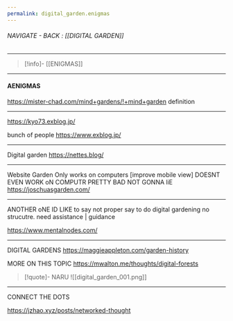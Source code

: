 ```yaml
---
permalink: digital_garden.enigmas
---
```


###### NAVIGATE - BACK : [[DIGITAL GARDEN]]
----
>[!info]- [[ENIGMAS]]
-----
#### AENIGMAS




https://mister-chad.com/mind+gardens/!+mind+garden
	definition

-------

https://kyo73.exblog.jp/


bunch of people 
https://www.exblog.jp/

----

Digital garden
https://nettes.blog/

-----

Website
    Garden
       Only works on computers [improve mobile view]
	       DOESNT EVEN WORK oN COMPUTR
			    PRETTY BAD NOT GONNA liE
https://joschuasgarden.com/
	

----

ANOTHER oNE
	ID LIKE to say not proper say to do digital gardening
		no strucutre. 
			need assistance | guidance 
				
https://www.mentalnodes.com/

----

DIGITAL GARDENS
https://maggieappleton.com/garden-history


MORE ON THIS TOPIC
https://mwalton.me/thoughts/digital-forests
>[!quote]- NARU
>![[digital_garden_001.png]]


----
CONNECT THE DOTS

https://jzhao.xyz/posts/networked-thought

